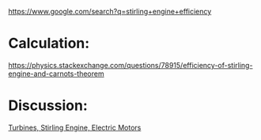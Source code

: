 https://www.google.com/search?q=stirling+engine+efficiency

# Calculation:
https://physics.stackexchange.com/questions/78915/efficiency-of-stirling-engine-and-carnots-theorem

# Discussion:
[Turbines, Stirling Engine, Electric Motors](https://community.openppg.com/t/turbines-stirling-engine-electric-motors/3216)
